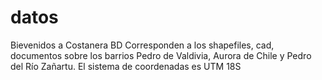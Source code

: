 # datos
Bievenidos a Costanera BD
Corresponden a los shapefiles, cad, documentos sobre los barrios Pedro de Valdivia, Aurora de Chile y Pedro del Río Zañartu. El sistema de coordenadas es UTM 18S
